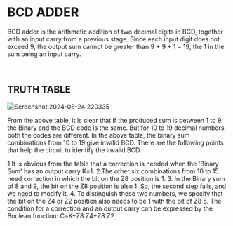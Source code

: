 # **BCD ADDER**
<p>BCD adder is the arithmetic addition of two decimal digits in BCD, together with an input carry from a previous stage. Since each input digit does not exceed 9, the output sum 
cannot be greater than 9 + 9 + 1 = 19, the 1 in the sum being an input carry. </p>
<br>

## TRUTH TABLE
![Screenshot 2024-08-24 220335](https://github.com/user-attachments/assets/d4cb680e-be9e-4c21-a5c1-ff63a5e81c51)
<br>
<p>From the above table, it is clear that if the produced sum is between 1 to 9, the Binary and the BCD code is the same. But for 10 to 19 decimal numbers, both the codes are different. In the above table, the binary sum combinations from 10 to 19 give invalid BCD. There are the following points that help the circuit to identify the invalid BCD.
</p>
<p>
  1.It is obvious from the table that a correction is needed when the 'Binary Sum' has an output carry K=1.
 2.The other six combinations from 10 to 15 need correction in which the bit on the Z8 position is 1.
 3. In the Binary sum of 8 and 9, the bit on the Z8 position is also 1. So, the second step fails, and we need to modify it.
 4. To distinguish these two numbers, we specify that the bit on the Z4 or Z2 position also needs to be 1 with the bit of Z8
 5. The condition for a correction and an output carry can be expressed by the Boolean function:
C=K+Z8.Z4+Z8.Z2</p>
